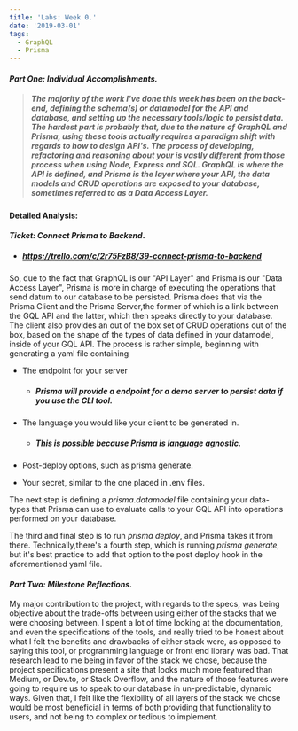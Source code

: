 ```yaml
---
title: 'Labs: Week 0.'
date: '2019-03-01'
tags:
  - GraphQL
  - Prisma
---
```


#### _Part One:_ *Individual Accomplishments.*


> ##### The majority of the work I've done this week has been on the back-end, defining the schema(s) or datamodel for the API and database, and setting up the necessary tools/logic to persist data. The hardest part is probably that, due to the nature of GraphQL and Prisma, using these tools actually requires a paradigm shift with regards to how to design API's. The process of developing, refactoring and reasoning about your is vastly different from those process when using Node, Express and SQL. GraphQL is where the API is defined, and Prisma is the layer where your API, the data models and CRUD operations are exposed to your database, sometimes referred to as a Data Access Layer.


#### Detailed Analysis:
 #### _Ticket:_ _*Connect Prisma to Backend*_.

* ##### https://trello.com/c/2r75FzB8/39-connect-prisma-to-backend

So, due to the fact that GraphQL is our "API Layer" and Prisma is our "Data Access Layer", Prisma is more in charge of executing the operations that send datum to our database to be persisted. Prisma does that via the Prisma Client and the Prisma Server,the former of which is a link between the GQL API and the latter, which then speaks directly to your database. The client also provides an out of the box set of CRUD operations out of the box, based on the shape of the types of data defined in your datamodel, inside of your GQL API. The process is rather simple, beginning with generating a yaml file containing 

* The endpoint for your server 
  * ##### Prisma will provide a endpoint for a demo server to persist data if you use the CLI tool.

* The language you would like your client to be generated in.
   * ##### This is possible because Prisma is language agnostic.

* Post-deploy options, such as prisma generate.

* Your secret, similar to the one placed in .env files. 

The next step is defining a _prisma.datamodel_ file containing your data-types that Prisma can use to evaluate calls to your GQL API into operations performed on your database. 

The third and final step is to run _prisma deploy_, and Prisma takes it from there. Technically,there's a fourth step, which is running _prisma generate_, but it's best practice to add that option to the post deploy hook in the aforementioned yaml file.


#### _Part Two:_ *Milestone Reflections.*

My major contribution to the project, with regards to the specs, was being objective about the trade-offs between using either of the stacks that we were choosing between. I spent a lot of time looking at the documentation, and even the specifications of the tools, and really tried to be honest about what I felt the benefits and drawbacks of either stack were, as opposed to saying this tool, or programming language or front end library was bad. That research lead to me being in favor of the stack we chose, because the project specifications present a site that looks much more featured than Medium, or Dev.to, or Stack Overflow, and the nature of those features were going to require us to speak to our database in un-predictable, dynamic ways. Given that, I felt like the flexibility of all layers of the stack we chose would be most beneficial in terms of both providing that functionality to users, and not being to complex or tedious to implement.